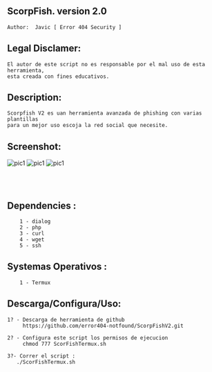 ## ScorpFish. version 2.0 
    Author:  Javic [ Error 404 Security ]

## Legal Disclamer:
    El autor de este script no es responsable por el mal uso de esta herramienta,
    esta creada con fines educativos.

## Description:
    Scorpfish V2 es uan herramienta avanzada de phishing con varias plantillas 
    para un mejor uso escoja la red social que necesite. 
 
## Screenshot:
![pic1](https://i.imgur.com/ycxb8Gn.jpg)
![pic1](https://i.imgur.com/O5Klnti.jpg)
![pic1](https://i.imgur.com/PXrlPnf.jpg)


<br /><br />

## Dependencies :
        1 - dialog
	    2 - php
        3 - curl
        4 - wget
        5 - ssh

## Systemas Operativos :
        1 - Termux

## Descarga/Configura/Uso:
    1? - Descarga de herramienta de github
         https://github.com/error404-notfound/ScorpFishV2.git

    2? - Configura este script los permisos de ejecucion
         chmod 777 ScorFishTermux.sh

    3?- Correr el script :
       ./ScorFishTermux.sh
         	   
      
